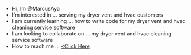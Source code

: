 - Hi, Im @MarcusAya
- I'm interested in ... serving my dryer vent and hvac customers
- I am currently learning ... how to write code for my dryer vent and hvac cleaning service software
- I am looking to collaborate on ... my dryer vent and hvac cleaning service software
- How to reach me ... <a href="https://www.heroservicesllc.com/dryer-vent-cleaning"><Click Here</a>
